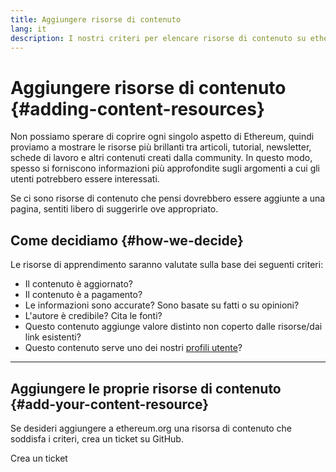 ```yaml
---
title: Aggiungere risorse di contenuto
lang: it
description: I nostri criteri per elencare risorse di contenuto su ethereum.org
---
```


# Aggiungere risorse di contenuto \{#adding-content-resources}

Non possiamo sperare di coprire ogni singolo aspetto di Ethereum, quindi proviamo a mostrare le risorse più brillanti tra articoli, tutorial, newsletter, schede di lavoro e altri contenuti creati dalla community. In questo modo, spesso si forniscono informazioni più approfondite sugli argomenti a cui gli utenti potrebbero essere interessati.

Se ci sono risorse di contenuto che pensi dovrebbero essere aggiunte a una pagina, sentiti libero di suggerirle ove appropriato.

## Come decidiamo \{#how-we-decide}

Le risorse di apprendimento saranno valutate sulla base dei seguenti criteri:

- Il contenuto è aggiornato?
- Il contenuto è a pagamento?
- Le informazioni sono accurate? Sono basate su fatti o su opinioni?
- L'autore è credibile? Cita le fonti?
- Questo contenuto aggiunge valore distinto non coperto dalle risorse/dai link esistenti?
- Questo contenuto serve uno dei nostri [profili utente](https://www.notion.so/efdn/Ethereum-org-User-Persona-Memo-b44dc1e89152457a87ba872b0dfa366c)?

---

## Aggiungere le proprie risorse di contenuto \{#add-your-content-resource}

Se desideri aggiungere a ethereum.org una risorsa di contenuto che soddisfa i criteri, crea un ticket su GitHub.

<ButtonLink to="https://github.com/ethereum/ethereum-org-website/issues/new?assignees=&labels=Type%3A+Feature&template=feature_request.yaml&title=">
  Crea un ticket
</ButtonLink>
